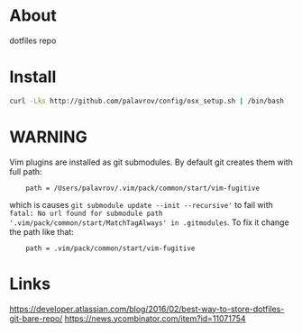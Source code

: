 # About
dotfiles repo

# Install
```bash
curl -Lks http://github.com/palavrov/config/osx_setup.sh | /bin/bash
```
# WARNING
Vim plugins are installed as git submodules. By default git creates them with full path:
```
	path = /Users/palavrov/.vim/pack/common/start/vim-fugitive
```
which is causes `git submodule update --init --recursive'` to fail with `fatal: No url found for submodule path '.vim/pack/common/start/MatchTagAlways' in .gitmodules`. To fix it change the path like that:
```
	path = .vim/pack/common/start/vim-fugitive
```

# Links
https://developer.atlassian.com/blog/2016/02/best-way-to-store-dotfiles-git-bare-repo/
https://news.ycombinator.com/item?id=11071754
